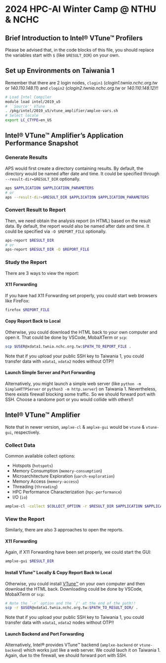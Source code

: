 # 2024 HPC-AI Winter Camp @ NTHU & NCHC
## Brief Introduction to Intel® VTune™ Profilers

Please be advised that, in the code blocks of this file, you should replace the variables start with `$` (like `$RESULT_DIR`) on your own.

## Set up Environments on Taiwania 1

Remember that there are 2 login nodes, `clogin1` (_clogin1.twnia.nchc.org.tw_ or _140.110.148.11_) and `clogin2` (_clogin2.twnia.nchc.org.tw_ or _140.110.148.12_)!!

```bash
# Load Intel Compiler
module load intel/2019_u5 
# ``Source'' VTune
. /pkg/intel/2019_u5/vtune_amplifier/amplxe-vars.sh
# Select locale
export LC_CTYPE=en_US
```

## Intel® VTune™ Amplifier’s Application Performance Snapshot

### Generate Results

APS would first create a directory containing results. By default, the directory would be named after date and time. It could be specified through `--result-dir=$RESULT_DIR` optionally.

```bash
aps $APPLICATION $APPLICATION_PARAMETERS
# or
aps --result-dir=$RESULT_DIR $APPLICATION $APPLICATION_PARAMETERS
```

### Convert Result to Report

Then, we need obtain the analysis report (in HTML) based on the result data. By default, the report would also be named after date and time. It could be specified via `-O $REPORT_FILE` optionally.

```bash
aps-report $RESULT_DIR
# or
aps-report $RESULT_DIR -O $REPORT_FILE
```

### Study the Report

There are 3 ways to view the report:

#### X11 Forwarding

If you have had X11 Forwarding set properly, you could start web browsers like FireFox:

```bash
firefox $REPORT_FILE
```

#### Copy Report Back to Local

Otherwise, you could download the HTML back to your own computer and open it. That could be done by VSCode, MobaXTerm or `scp`:

```bash
scp $USER@xdata1.twnia.nchc.org.tw:$PATH_TO_REPORT_FILE .
```

Note that if you upload your public SSH key to Taiwania 1, you could transfer data with `xdata1`, `xdata2` nodes without OTP!!

#### Launch Simple Server and Port Forwarding

Alternatively, you might launch a simple web server (like `python -m SimpleHTTPServer` or `python3 -m http.server`) on Taiwania 1. Nevertheless, there exists firewall blocking some traffic. So we should forward port with SSH. Choose a randome port or you would collide with others!!

## Intel® VTune™ Amplifier

Note that in newer version, `amplxe-cl` & `amplxe-gui` would be `vtune` & `vtune-gui`, respectively.

### Collect Data

Common available collect options:
- Hotspots (`hotspots`)
- Memory Consumption (`memory-consumption`)
- Microarchitecture Exploration (`uarch-exploration`)
- Memory Access (`memory-access`)
- Threading (`threading`)
- HPC Performance Characterization (`hpc-performance`)
- I/O (`io`)

```bash
amplxe-cl -collect $COLLECT_OPTION -r $RESULT_DIR $APPLICATION $APPLICATION_PARAMETERS
```

### View the Report

Similarly, there are also 3 approaches to open the reports.

#### X11 Forwarding

Again, if X11 Forwarding have been set properly, we could start the GUI:

```bash
amplxe-gui $RESULT_DIR
```

#### Install VTune™ Locally & Copy Report Back to Local

Otherwise, you could install [VTune™](https://www.intel.com/content/www/us/en/docs/vtune-profiler/installation-guide/2023-1/overview.html) on your own computer and then download the HTML back. Downloading could be done by VSCode, MobaXTerm or `scp`:

```bash
# Note the `-r` option and the `/' at the end of the path!!
scp -r $USER@xdata1.twnia.nchc.org.tw:$PATH_TO_RESULT_DIR/ .
```

Note that if you upload your public SSH key to Taiwania 1, you could transfer data with `xdata1`, `xdata2` nodes without OTP!!

#### Launch Backend and Port Forwarding

Alternatively, Intel® provides VTune™ backend (`amplxe-backend` or `vtune-backend`) which works just like a web server. We could lauch it on Taiwania 1. Again, due to the firewall, we should forward port with SSH.
